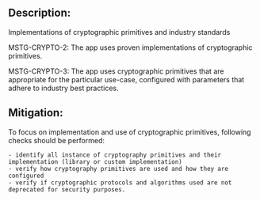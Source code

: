 ## Description:

Implementations of cryptographic primitives and industry standards

MSTG-CRYPTO-2: The app uses proven implementations of cryptographic primitives.

MSTG-CRYPTO-3: The app uses cryptographic primitives that are appropriate for the particular use-case, configured with parameters that adhere to industry best practices.


## Mitigation:

To focus on implementation and use of cryptographic primitives, following checks should be performed:

	- identify all instance of cryptography primitives and their implementation (library or custom implementation)
	- verify how cryptography primitives are used and how they are configured
	- verify if cryptographic protocols and algorithms used are not deprecated for security purposes.
